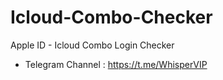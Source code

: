 # Icloud-Combo-Checker
Apple ID - Icloud Combo Login Checker
- Telegram Channel : https://t.me/WhisperVIP
